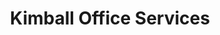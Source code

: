 ---
title: "Kimball Office Services"
url: /bristol/kimball-office-services/
shop: office supplies
---
